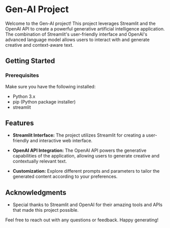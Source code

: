 # Gen-AI Project

Welcome to the Gen-AI project! This project leverages Streamlit and the OpenAI API to create a powerful generative artificial intelligence application. The combination of Streamlit's user-friendly interface and OpenAI's advanced language model allows users to interact with and generate creative and context-aware text.

## Getting Started

### Prerequisites

Make sure you have the following installed:

- Python 3.x
- pip (Python package installer)
- streamlit
## Features

- **Streamlit Interface:** The project utilizes Streamlit for creating a user-friendly and interactive web interface.
  
- **OpenAI API Integration:** The OpenAI API powers the generative capabilities of the application, allowing users to generate creative and contextually relevant text.

- **Customization:** Explore different prompts and parameters to tailor the generated content according to your preferences.


## Acknowledgments

- Special thanks to Streamlit and OpenAI for their amazing tools and APIs that made this project possible.

Feel free to reach out with any questions or feedback. Happy generating!

